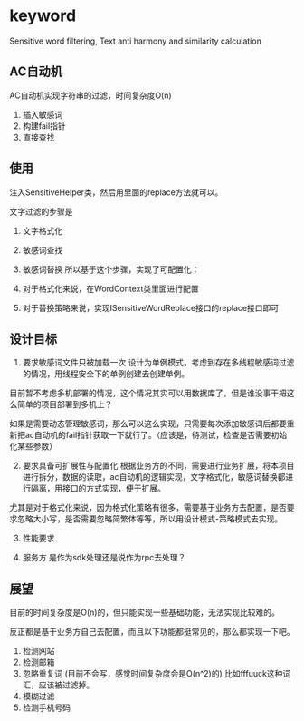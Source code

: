 # keyword
Sensitive word filtering, Text anti harmony and similarity calculation


## AC自动机
AC自动机实现字符串的过滤，时间复杂度O(n)
1. 插入敏感词
2. 构建fail指针
3. 直接查找


## 使用
注入SensitiveHelper类，然后用里面的replace方法就可以。

文字过滤的步骤是
1. 文字格式化
2. 敏感词查找
3. 敏感词替换
所以基于这个步骤，实现了可配置化：

1. 对于格式化来说，在WordContext类里面进行配置
2. 对于替换策略来说，实现ISensitiveWordReplace接口的replace接口即可


## 设计目标
1. 要求敏感词文件只被加载一次
设计为单例模式。考虑到存在多线程敏感词过滤的情况，用线程安全下的单例创建去创建单例。

目前暂不考虑多机部署的情况，这个情况其实可以用数据库了，但是谁没事干把这么简单的项目部署到多机上？

如果是需要动态管理敏感词，那么可以这么实现，只需要每次添加敏感词后都要重新把ac自动机的fail指针获取一下就行了。（应该是，待测试，检查是否需要初始化某些参数）

2. 要求具备可扩展性与配置化
根据业务方的不同，需要进行业务扩展，将本项目进行拆分，数据的读取，ac自动机的逻辑实现，文字格式化，敏感词替换都进行隔离，用接口的方式实现，便于扩展。

尤其是对于格式化来说，因为格式化策略有很多，需要基于业务方去配置，是否要求忽略大小写，是否需要忽略简繁体等等，所以用设计模式-策略模式去实现。

3. 性能要求

4. 服务方
是作为sdk处理还是说作为rpc去处理？


## 展望
目前的时间复杂度是O(n)的，但只能实现一些基础功能，无法实现比较难的。

反正都是基于业务方自己去配置，而且以下功能都挺常见的，那么都实现一下吧。

1. 检测网站
2. 检测邮箱
3. 忽略重复词 (目前不会写，感觉时间复杂度会是O(n^2)的)
比如fffuuck这种词汇，应该被过滤掉。
4. 模糊过滤
5. 检测手机号码


